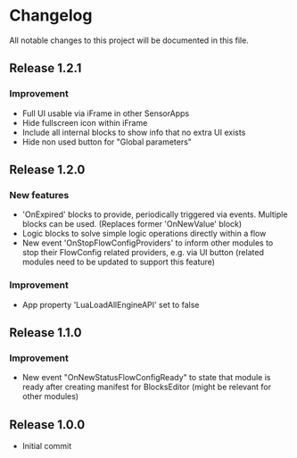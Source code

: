 # Changelog
All notable changes to this project will be documented in this file.

## Release 1.2.1

### Improvement
- Full UI usable via iFrame in other SensorApps
- Hide fullscreen icon within iFrame
- Include all internal blocks to show info that no extra UI exists
- Hide non used button for "Global parameters"

## Release 1.2.0

### New features
- 'OnExpired' blocks to provide, periodically triggered via events. Multiple blocks can be used. (Replaces former 'OnNewValue' block)
- Logic blocks to solve simple logic operations directly within a flow
- New event 'OnStopFlowConfigProviders' to inform other modules to stop their FlowConfig related providers, e.g. via UI button (related modules need to be updated to support this feature)

### Improvement
- App property 'LuaLoadAllEngineAPI' set to false

## Release 1.1.0

### Improvement
- New event "OnNewStatusFlowConfigReady" to state that module is ready after creating manifest for BlocksEditor (might be relevant for other modules)

## Release 1.0.0
- Initial commit